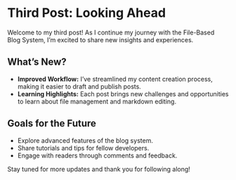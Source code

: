 ﻿# Third Post: Looking Ahead

Welcome to my third post! As I continue my journey with the File-Based Blog System, I’m excited to share new insights and experiences.

## What’s New?

- **Improved Workflow:** I’ve streamlined my content creation process, making it easier to draft and publish posts.
- **Learning Highlights:** Each post brings new challenges and opportunities to learn about file management and markdown editing.

## Goals for the Future

- Explore advanced features of the blog system.
- Share tutorials and tips for fellow developers.
- Engage with readers through comments and feedback.

Stay tuned for more updates and thank you for following along!
